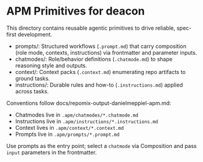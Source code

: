 # APM Primitives for deacon

This directory contains reusable agentic primitives to drive reliable, spec-first development.

- prompts/: Structured workflows (`.prompt.md`) that carry composition (role mode, contexts, instructions) via frontmatter and parameter inputs.
- chatmodes/: Role/behavior definitions (`.chatmode.md`) to shape reasoning style and outputs.
- context/: Context packs (`.context.md`) enumerating repo artifacts to ground tasks.
- instructions/: Durable rules and how-to (`.instructions.md`) applied across tasks.

Conventions follow docs/repomix-output-danielmeppiel-apm.md:
- Chatmodes live in `.apm/chatmodes/*.chatmode.md`
- Instructions live in `.apm/instructions/*.instructions.md`
- Context lives in `.apm/context/*.context.md`
- Prompts live in `.apm/prompts/*.prompt.md`

Use prompts as the entry point; select a `chatmode` via Composition and pass `input` parameters in the frontmatter.
